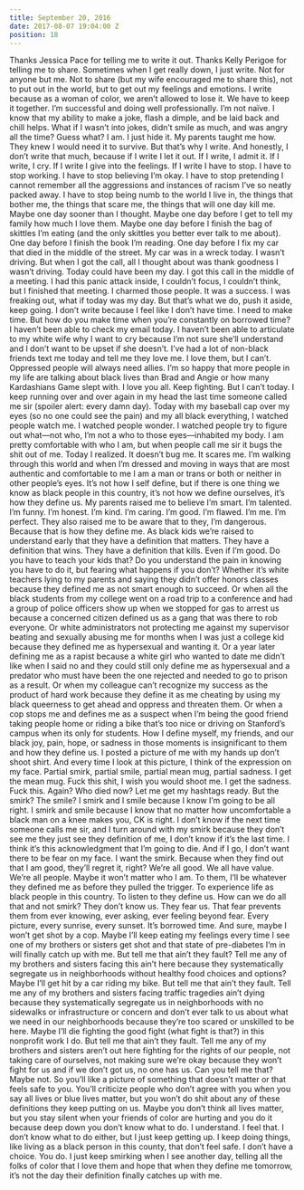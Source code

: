 ```yaml
---
title: September 20, 2016
date: 2017-08-07 19:04:00 Z
position: 18
---
```


Thanks Jessica Pace for telling me to write it out. Thanks Kelly Perigoe for telling me to share.
Sometimes when I get really down, I just write. Not for anyone but me. Not to share (but my wife encouraged me to share this), not to put out in the world, but to get out my feelings and emotions. I write because as a woman of color, we aren’t allowed to lose it. We have to keep it together. I’m successful and doing well professionally. I’m not naïve. I know that my ability to make a joke, flash a dimple, and be laid back and chill helps. What if I wasn’t into jokes, didn’t smile as much, and was angry all the time?
Guess what? I am. I just hide it. My parents taught me how. They knew I would need it to survive.
But that’s why I write. And honestly, I don’t write that much, because if I write I let it out. If I write, I admit it. If I write, I cry. If I write I give into the feelings. If I write I have to stop. I have to stop working. I have to stop believing I’m okay. I have to stop pretending I cannot remember all the aggressions and instances of racism I’ve so neatly packed away. I have to stop being numb to the world I live in, the things that bother me, the things that scare me, the things that will one day kill me. Maybe one day sooner than I thought. Maybe one day before I get to tell my family how much I love them. Maybe one day before I finish the bag of skittles I’m eating (and the only skittles you better ever talk to me about). One day before I finish the book I’m reading. One day before I fix my car that died in the middle of the street.
My car was in a wreck today. I wasn’t driving. But when I got the call, all I thought about was thank goodness I wasn’t driving. Today could have been my day. I got this call in the middle of a meeting. I had this panic attack inside, I couldn’t focus, I couldn’t think, but I finished that meeting. I charmed those people. It was a success. I was freaking out, what if today was my day. But that’s what we do, push it aside, keep going.
I don’t write because I feel like I don’t have time. I need to make time. But how do you make time when you’re constantly on borrowed time? I haven’t been able to check my email today. I haven’t been able to articulate to my white wife why I want to cry because I’m not sure she’ll understand and I don’t want to be upset if she doesn’t. I’ve had a lot of non-black friends text me today and tell me they love me. I love them, but I can’t. Oppressed people will always need allies. I’m so happy that more people in my life are talking about black lives than Brad and Angie or how many Kardashians Game slept with. I love you all. Keep fighting. But I can’t today.
I keep running over and over again in my head the last time someone called me sir (spoiler alert: every damn day). Today with my baseball cap over my eyes (so no one could see the pain) and my all black everything, I watched people watch me. I watched people wonder. I watched people try to figure out what—not who, I’m not a who to those eyes—inhabited my body.
I am pretty comfortable with who I am, but when people call me sir it bugs the shit out of me. Today I realized. It doesn’t bug me. It scares me. I’m walking through this world and when I’m dressed and moving in ways that are most authentic and comfortable to me I am a man or trans or both or neither in other people’s eyes. It’s not how I self define, but if there is one thing we know as black people in this country, it’s not how we define ourselves, it’s how they define us.
My parents raised me to believe I’m smart. I’m talented. I’m funny. I’m honest. I’m kind. I’m caring. I’m good. I’m flawed. I’m me. I’m perfect. They also raised me to be aware that to they, I’m dangerous. Because that is how they define me. As black kids we’re raised to understand early that they have a definition that matters. They have a definition that wins. They have a definition that kills. Even if I’m good. Do you have to teach your kids that? Do you understand the pain in knowing you have to do it, but fearing what happens if you don’t?
Whether it’s white teachers lying to my parents and saying they didn’t offer honors classes because they defined me as not smart enough to succeed. Or when all the black students from my college went on a road trip to a conference and had a group of police officers show up when we stopped for gas to arrest us because a concerned citizen defined us as a gang that was there to rob everyone. Or white administrators not protecting me against my supervisor beating and sexually abusing me for months when I was just a college kid because they defined me as hypersexual and wanting it. Or a year later defining me as a rapist because a white girl who wanted to date me didn’t like when I said no and they could still only define me as hypersexual and a predator who must have been the one rejected and needed to go to prison as a result. Or when my colleague can’t recognize my success as the product of hard work because they define it as me cheating by using my black queerness to get ahead and oppress and threaten them. Or when a cop stops me and defines me as a suspect when I’m being the good friend taking people home or riding a bike that’s too nice or driving on Stanford’s campus when its only for students.
How I define myself, my friends, and our black joy, pain, hope, or sadness in those moments is insignificant to them and how they define us.
I posted a picture of me with my hands up don’t shoot shirt. And every time I look at this picture, I think of the expression on my face. Partial smirk, partial smile, partial mean mug, partial sadness. I get the mean mug. Fuck this shit, I wish you would shoot me. I get the sadness. Fuck this. Again? Who died now? Let me get my hashtags ready. But the smirk? The smile?
I smirk and I smile because I know I’m going to be all right. I smirk and smile because I know that no matter how uncomfortable a black man on a knee makes you, CK is right. I don’t know if the next time someone calls me sir, and I turn around with my smirk because they don’t see me they just see they definition of me, I don’t know if it’s the last time. I think it’s this acknowledgment that I’m going to die. And if I go, I don’t want there to be fear on my face. I want the smirk. Because when they find out that I am good, they’ll regret it, right? We’re all good. We all have value. We’re all people. Maybe it won’t matter who I am. To them, I’ll be whatever they defined me as before they pulled the trigger. To experience life as black people in this country. To listen to they define us. How can we do all that and not smirk? They don’t know us. They fear us. That fear prevents them from ever knowing, ever asking, ever feeling beyond fear. Every picture, every sunrise, every sunset. It’s borrowed time. And sure, maybe I won’t get shot by a cop. Maybe I’ll keep eating my feelings every time I see one of my brothers or sisters get shot and that state of pre-diabetes I’m in will finally catch up with me. But tell me that ain’t they fault? Tell me any of my brothers and sisters facing this ain’t here because they systematically segregate us in neighborhoods without healthy food choices and options? Maybe I’ll get hit by a car riding my bike. But tell me that ain’t they fault. Tell me any of my brothers and sisters facing traffic tragedies ain’t dying because they systematically segregate us in neighborhoods with no sidewalks or infrastructure or concern and don’t ever talk to us about what we need in our neighborhoods because they’re too scared or unskilled to be here. Maybe I’ll die fighting the good fight (what fight is that?) in this nonprofit work I do. But tell me that ain’t they fault. Tell me any of my brothers and sisters aren’t out here fighting for the rights of our people, not taking care of ourselves, not making sure we’re okay because they won’t fight for us and if we don’t got us, no one has us.
Can you tell me that? Maybe not. So you’ll like a picture of something that doesn’t matter or that feels safe to you. You’ll criticize people who don’t agree with you when you say all lives or blue lives matter, but you won’t do shit about any of these definitions they keep putting on us. Maybe you don’t think all lives matter, but you stay silent when your friends of color are hurting and you do it because deep down you don’t know what to do. I understand. I feel that. I don’t know what to do either, but I just keep getting up. I keep doing things, like living as a black person in this county, that don’t feel safe. I don’t have a choice. You do. I just keep smirking when I see another day, telling all the folks of color that I love them and hope that when they define me tomorrow, it’s not the day their definition finally catches up with me.

